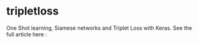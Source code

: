# tripletloss
One Shot learning, Siamese networks and Triplet Loss with Keras.
See the full article here : 
